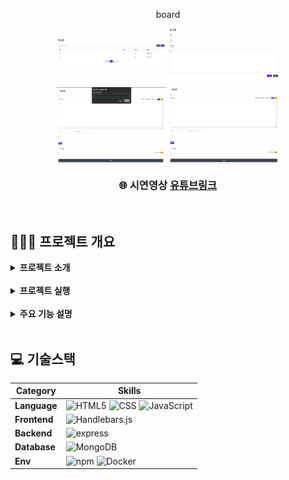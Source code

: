 <!-- 제목 -->
<p align="center">
    board
</p>

<!-- 프로젝트 대표 이미지 -->
<div align="center">
  <p align="center">
    <img src="../toys-images/board/시연이미지1.png" align="center" width="35%">
    <img src="../toys-images/board/시연이미지4.png" align="center" width="35%">
  </p>
  <p align="center">
    <img src="../toys-images/board/시연이미지3.png" align="center" width="35%">
    <img src="../toys-images/board/시연이미지2.png" align="center" width="35%">
  </p>
</div>

<!-- 홈페이지 링크 -->
<div align=center>
    <h3>
        🌐 시연영상
         <a href="https://www.youtube.com/watch?v=b2JAx2kzs_g">유튜브링크</a>
    </h3>
</div>

<br>

## 👨🏻‍🏫 프로젝트 개요

<details>
	<summary><b> 프로젝트 소개</b></summary>
    <ul>
        <li>패스워드 인증기반 글(작성, 수정, 삭제, 조회), 댓글(작성, 삭제)을 가진 게시판 서비스 앱
        </li>
        <li>NodeJs, Express, MongoDB, 템플릿엔진인 express-handlebars를 사용해 게시판 서비스 앱 구축
        </li>
    </ul>
</details>

<br>

<details>
	<summary><b> 프로젝트 실행</b></summary>

```bash
# prerequisites: npm, node, mongodb(docker)
# execution
docker-compose up -d
git clone https://github.com/mpqm/board.git
npm install
npm start
```

</details>

<br>

<details>
	<summary><b> 주요 기능 설명</b></summary>
    <ul>
        <b> 게시글 </b>
        <li>게시글 작성시 비밀번호 해쉬 처리후 DB저장
        </li>
        <li>게시글 상세보기를 통해 게시물 정보(댓글, 작성자, 작성일자 등)확인
        </li>
        <li>게시글 수정, 삭제시 check-pasword API 을 통해 비인가적인 삭제 호출 막음
        </li>
        <b> 댓글 </b>
        <li> DB의 Post에 배열 형식으로 Post DB에 존재 
        </li>
        <li>댓글 작성시 비밀번호 해쉬 처리후 Post DB destruct 후 저장
        </li>
        <li>댓글 삭제시 2중 쿼리사용 API를 통해 비밀번호 인증후 삭제
        </li>
        <b> 메인 리스트</b>
        <li>리스트에서 게시글 목록, 검색, 페이지 네이션
        </li>
        <li>페이지네이션구현 -> utils/paginator.js 참조
        </li>
    </ul>
</details>

<br>

## 💻 기술스택

| **Category** |**Skills**| 
|-------------|---------|
|**Language**| ![HTML5](https://img.shields.io/badge/html-E34F26?style=for-the-badge&logo=html5&logoColor=white) ![CSS](https://img.shields.io/badge/css-1572B6?style=for-the-badge&logo=css3&logoColor=white) ![JavaScript](https://img.shields.io/badge/javascript-F7DF1E?style=for-the-badge&logo=javascript&logoColor=white) |
|**Frontend**| ![Handlebars.js](https://img.shields.io/badge/handlebars.js-3776AB?style=for-the-badge&logo=Handlebars.js&logoColor=white) |
|**Backend**| ![express](https://img.shields.io/badge/express-000000?style=for-the-badge&logo=express&logoColor=white)  |
| **Database**| ![MongoDB](https://img.shields.io/badge/mongodb-47A248?style=for-the-badge&logo=mongodb&logoColor=white)|
| **Env**|![npm](https://img.shields.io/badge/npm-D24939?style=for-the-badge&logo=npm&logoColor=white) ![Docker](https://img.shields.io/badge/docker-2496ED?style=for-the-badge&logo=docker&logoColor=white) 